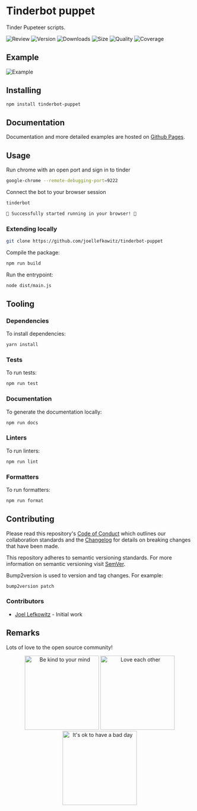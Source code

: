 # Tinderbot puppet

Tinder Pupeteer scripts.

![Review](https://img.shields.io/github/actions/workflow/status/JoelLefkowitz/tinderbot-puppet/review.yml)
![Version](https://img.shields.io/npm/v/tinderbot-puppet)
![Downloads](https://img.shields.io/npm/dw/tinderbot-puppet)
![Size](https://img.shields.io/bundlephobia/min/tinderbot-puppet)
![Quality](https://img.shields.io/codacy/grade/a73118d332724935930464a45c9da3cc)
![Coverage](https://img.shields.io/codacy/coverage/a73118d332724935930464a45c9da3cc)

## Example

![Example](docs/images/example.gif)

## Installing

```bash
npm install tinderbot-puppet
```

## Documentation

Documentation and more detailed examples are hosted on [Github Pages](https://joellefkowitz.github.io/tinderbot-puppet).

## Usage

Run chrome with an open port and sign in to tinder

```bash
google-chrome --remote-debugging-port=9222
```

Connect the bot to your browser session

```bash
tinderbot

🌈 Successfully started running in your browser! 🌈
```

### Extending locally

```bash
git clone https://github.com/joellefkowitz/tinderbot-puppet
```

Compile the package:

```bash
npm run build
```

Run the entrypoint:

```bash
node dist/main.js
```

## Tooling

### Dependencies

To install dependencies:

```bash
yarn install
```

### Tests

To run tests:

```bash
npm run test
```

### Documentation

To generate the documentation locally:

```bash
npm run docs
```

### Linters

To run linters:

```bash
npm run lint
```

### Formatters

To run formatters:

```bash
npm run format
```

## Contributing

Please read this repository's [Code of Conduct](CODE_OF_CONDUCT.md) which outlines our collaboration standards and the [Changelog](CHANGELOG.md) for details on breaking changes that have been made.

This repository adheres to semantic versioning standards. For more information on semantic versioning visit [SemVer](https://semver.org).

Bump2version is used to version and tag changes. For example:

```bash
bump2version patch
```

### Contributors

- [Joel Lefkowitz](https://github.com/joellefkowitz) - Initial work

## Remarks

Lots of love to the open source community!

<div align='center'>
    <img width=200 height=200 src='https://media.giphy.com/media/osAcIGTSyeovPq6Xph/giphy.gif' alt='Be kind to your mind' />
    <img width=200 height=200 src='https://media.giphy.com/media/KEAAbQ5clGWJwuJuZB/giphy.gif' alt='Love each other' />
    <img width=200 height=200 src='https://media.giphy.com/media/WRWykrFkxJA6JJuTvc/giphy.gif' alt="It's ok to have a bad day" />
</div>
